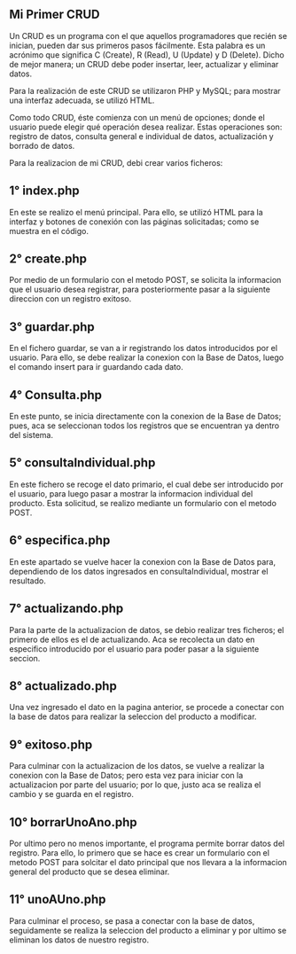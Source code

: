 ## Mi Primer CRUD

Un CRUD es un programa con el que aquellos programadores que recién se inician, pueden dar sus primeros pasos fácilmente.
Esta palabra es un acrónimo que significa C (Create), R (Read), U (Update) y D (Delete).
Dicho de mejor manera; un CRUD debe poder insertar, leer, actualizar y eliminar datos.

Para la realización de este CRUD se utilizaron PHP y MySQL; para mostrar una interfaz adecuada, se utilizó HTML.

Como todo CRUD, éste comienza con un menú de opciones; donde el usuario puede elegir qué operación desea realizar.
Estas operaciones son: registro de datos, consulta general e individual de datos, actualización y borrado de datos.

Para la realizacion de mi CRUD, debi crear varios ficheros:

## 1° index.php
En este se realizo el menú principal. Para ello, se utilizó HTML para la interfaz y botones de conexión con las páginas solicitadas; como se muestra en el código.

## 2° create.php
Por medio de un formulario con el metodo POST, se solicita la informacion que el usuario desea registrar, para posteriormente pasar a la siguiente direccion con un registro exitoso.

## 3° guardar.php
En el fichero guardar, se van a ir registrando los datos introducidos por el usuario. Para ello, se debe realizar la conexion con la Base de Datos, luego el comando insert para ir guardando cada dato.

## 4° Consulta.php
En este punto, se inicia directamente con la conexion de la Base de Datos; pues, aca se seleccionan todos los registros que se encuentran ya dentro del sistema.

## 5° consultaIndividual.php
En este fichero se recoge el dato primario, el cual debe ser introducido por el usuario, para luego pasar a mostrar la informacion individual del producto.
Esta solicitud, se realizo mediante un formulario con el metodo POST.

## 6° especifica.php
En este apartado se vuelve hacer la conexion con la Base de Datos para, dependiendo de los datos ingresados en consultaIndividual, mostrar el resultado.

## 7° actualizando.php
Para la parte de la actualizacion de datos, se debio realizar tres ficheros; el primero de ellos es el de actualizando. Aca se recolecta un dato en especifico introducido por el usuario para poder pasar a la siguiente seccion.

## 8° actualizado.php
Una vez ingresado el dato en la pagina anterior, se procede a conectar con la base de datos para realizar la seleccion del producto a modificar.

## 9° exitoso.php
Para culminar con la actualizacion de los datos, se vuelve a realizar la conexion con la Base de Datos; pero esta vez para iniciar con la actualizacion por parte del usuario; por lo que, justo aca se realiza el cambio y se guarda en el registro.

## 10° borrarUnoAno.php
Por ultimo pero no menos importante, el programa permite borrar datos del registro. Para ello, lo primero que se hace es crear un formulario con el metodo POST para solcitar el dato principal que nos llevara a la informacion general del producto que se desea eliminar.

## 11° unoAUno.php
Para culminar el proceso, se pasa a conectar con la base de datos, seguidamente se realiza la seleccion del producto a eliminar y por ultimo se eliminan los datos de nuestro registro.
